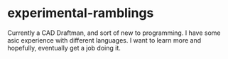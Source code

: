 # experimental-ramblings
Currently a CAD Draftman, and sort of new to programming.
I have some asic experience with different languages.
I want to learn more and hopefully, eventually get a job doing it.
